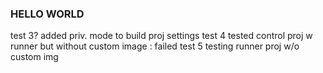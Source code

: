 ### HELLO WORLD
test 3? added priv. mode to build proj settings
test 4 tested control proj w runner but without custom image : failed 
test 5 testing runner proj w/o custom img
